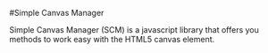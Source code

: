 #Simple Canvas Manager

Simple Canvas Manager (SCM) is a javascript library that offers you methods to work easy with the HTML5 canvas element.